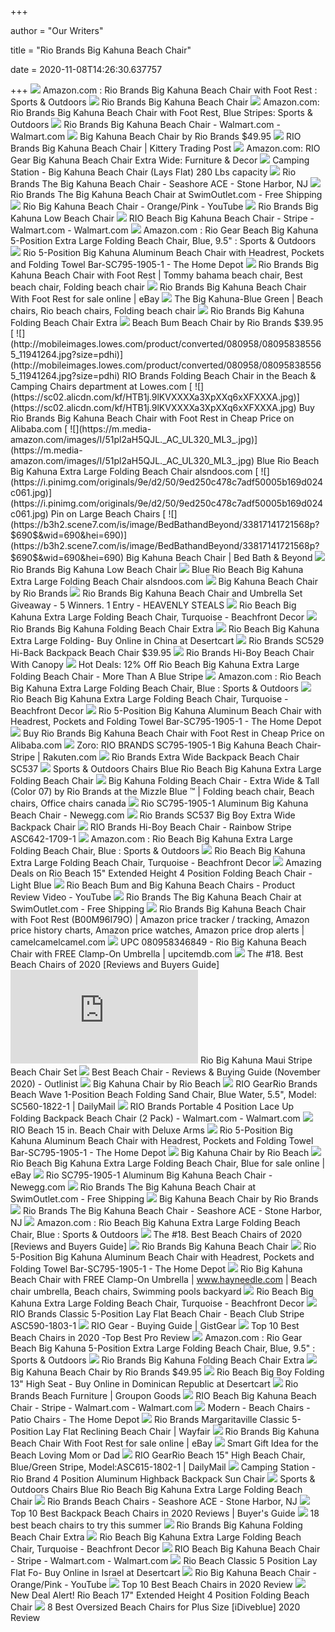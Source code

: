 +++
        
author = "Our Writers"
        
title = "Rio Brands Big Kahuna Beach Chair"
        
date = 2020-11-08T14:26:30.637757
        
+++
[ ![](https://images-na.ssl-images-amazon.com/images/I/71kdD4qcI4L._AC_SL1500_.jpg)](https://images-na.ssl-images-amazon.com/images/I/71kdD4qcI4L._AC_SL1500_.jpg) Amazon.com : Rio Brands Big Kahuna Beach Chair with Foot Rest : Sports &  Outdoors
[ ![](https://media.kohlsimg.com/is/image/kohls/4147978?wid=600&hei=600&op_sharpen=1)](https://media.kohlsimg.com/is/image/kohls/4147978?wid=600&hei=600&op_sharpen=1) Rio Brands Big Kahuna Beach Chair
[ ![](https://images-na.ssl-images-amazon.com/images/I/81L9ldGhWQL._AC_SL1500_.jpg)](https://images-na.ssl-images-amazon.com/images/I/81L9ldGhWQL._AC_SL1500_.jpg) Amazon.com: Rio Brands Big Kahuna Beach Chair with Foot Rest, Blue Stripes:  Sports & Outdoors
[ ![](https://i5.walmartimages.com/asr/d295b759-b16b-44b1-823a-5c5bd5726e38_1.3dbf7423d152274919c5a9507fabdcb2.jpeg)](https://i5.walmartimages.com/asr/d295b759-b16b-44b1-823a-5c5bd5726e38_1.3dbf7423d152274919c5a9507fabdcb2.jpeg) Rio Brands Big Kahuna Beach Chair - Walmart.com - Walmart.com
[ ![](https://www.beachumbrella.com/wp-content/uploads/2016/06/big_kahuna_beach_chair.jpg)](https://www.beachumbrella.com/wp-content/uploads/2016/06/big_kahuna_beach_chair.jpg) Big Kahuna Beach Chair by Rio Brands $49.95
[ ![](https://www.kitterytradingpost.com/dw/image/v2/BBPP_PRD/on/demandware.static/-/Sites-ktp-master/default/dw3e78feab/products/8471-camping/306-furniture/88357/Big_Kahuna_Beach_Chair.jpg?sw=360)](https://www.kitterytradingpost.com/dw/image/v2/BBPP_PRD/on/demandware.static/-/Sites-ktp-master/default/dw3e78feab/products/8471-camping/306-furniture/88357/Big_Kahuna_Beach_Chair.jpg?sw=360) RIO Brands Big Kahuna Beach Chair | Kittery Trading Post
[ ![](https://images-na.ssl-images-amazon.com/images/I/71Jo0TQaAUL._AC_SY355_.jpg)](https://images-na.ssl-images-amazon.com/images/I/71Jo0TQaAUL._AC_SY355_.jpg) Amazon.com: RIO Gear Big Kahuna Beach Chair Extra Wide: Furniture & Decor
[ ![](http://lghttp.19110.nexcesscdn.net/8093B0/campingstation/media/catalog/product/cache/7/image/9df78eab33525d08d6e5fb8d27136e95/s/c/sc795.jpg)](http://lghttp.19110.nexcesscdn.net/8093B0/campingstation/media/catalog/product/cache/7/image/9df78eab33525d08d6e5fb8d27136e95/s/c/sc795.jpg) Camping Station - Big Kahuna Beach Chair (Lays Flat) 280 Lbs capacity
[ ![](http://www.seashoreace.com/images/collections/rioBigKahunaLS.jpg)](http://www.seashoreace.com/images/collections/rioBigKahunaLS.jpg) Rio Brands The Big Kahuna Beach Chair - Seashore ACE - Stone Harbor, NJ
[ ![](http://www.swimoutlet.com/photos/8127963-2.jpg)](http://www.swimoutlet.com/photos/8127963-2.jpg) Rio Brands The Big Kahuna Beach Chair at SwimOutlet.com - Free Shipping
[ ![](https://i.ytimg.com/vi/KsKwGyLxrlg/mqdefault.jpg)](https://i.ytimg.com/vi/KsKwGyLxrlg/mqdefault.jpg) Rio Big Kahuna Beach Chair - Orange/Pink - YouTube
[ ![](https://www.islandbeachgear.com/pub/media/catalog/product/cache/e4d64343b1bc593f1c5348fe05efa4a6/M/m/MmQSAbIwXu4WTptMA3HUCUaE6Ish78a0-25.jpg)](https://www.islandbeachgear.com/pub/media/catalog/product/cache/e4d64343b1bc593f1c5348fe05efa4a6/M/m/MmQSAbIwXu4WTptMA3HUCUaE6Ish78a0-25.jpg) Rio Brands Big Kahuna Low Beach Chair
[ ![](https://i5.walmartimages.com/asr/f57ae126-f160-4c90-a3e2-67613eb3e7c4_3.a135841536582d5a3c416e605667a6fe.png)](https://i5.walmartimages.com/asr/f57ae126-f160-4c90-a3e2-67613eb3e7c4_3.a135841536582d5a3c416e605667a6fe.png) RIO Beach Big Kahuna Beach Chair - Stripe - Walmart.com - Walmart.com
[ ![](https://images-na.ssl-images-amazon.com/images/I/712bC6xIseL._AC_SL1500_.jpg)](https://images-na.ssl-images-amazon.com/images/I/712bC6xIseL._AC_SL1500_.jpg) Amazon.com : Rio Gear Beach Big Kahuna 5-Position Extra Large Folding Beach  Chair, Blue, 9.5" : Sports & Outdoors
[ ![](https://images.homedepot-static.com/productImages/9fa15aca-175f-40d6-a82f-eb5a803d3610/svn/multi-rio-beach-chairs-sc795-1905-1-1f_600.jpg)](https://images.homedepot-static.com/productImages/9fa15aca-175f-40d6-a82f-eb5a803d3610/svn/multi-rio-beach-chairs-sc795-1905-1-1f_600.jpg) Rio 5-Position Big Kahuna Aluminum Beach Chair with Headrest, Pockets and  Folding Towel Bar-SC795-1905-1 - The Home Depot
[ ![](https://i.pinimg.com/170x/63/9e/c2/639ec201b19b5827e7dd8737b2870c85.jpg)](https://i.pinimg.com/170x/63/9e/c2/639ec201b19b5827e7dd8737b2870c85.jpg) Rio Brands Big Kahuna Beach Chair with Foot Rest | Tommy bahama beach chair,  Best beach chair, Folding beach chair
[ ![](https://i.ebayimg.com/images/g/bNwAAOSw8AJenfVv/s-l1600.jpg)](https://i.ebayimg.com/images/g/bNwAAOSw8AJenfVv/s-l1600.jpg) Rio Brands Big Kahuna Beach Chair With Foot Rest for sale online | eBay
[ ![](https://i.pinimg.com/originals/fe/cd/49/fecd49f608b8b983dd85085db528adad.jpg)](https://i.pinimg.com/originals/fe/cd/49/fecd49f608b8b983dd85085db528adad.jpg) The Big Kahuna-Blue Green | Beach chairs, Rio beach chairs, Folding beach  chair
[ ![](https://c.shld.net/rpx/i/s/pi/mp/10590178/prod_24250898334?src=https%3A%2F%2Fi.ebayimg.com%2Fimages%2Fg%2FNlYAAOSwnOxfQ2Oz%2Fs-l1600.jpg&d=a4d52fdeb3e83bd972f77dd9911410bad81411c6&hei=245&wid=245&op_sharpen=1&qlt=85)](https://c.shld.net/rpx/i/s/pi/mp/10590178/prod_24250898334?src=https%3A%2F%2Fi.ebayimg.com%2Fimages%2Fg%2FNlYAAOSwnOxfQ2Oz%2Fs-l1600.jpg&d=a4d52fdeb3e83bd972f77dd9911410bad81411c6&hei=245&wid=245&op_sharpen=1&qlt=85) Rio Brands Big Kahuna Folding Beach Chair Extra
[ ![](https://www.beachumbrella.com/wp-content/uploads/2019/04/beach_bum_chair.jpg)](https://www.beachumbrella.com/wp-content/uploads/2019/04/beach_bum_chair.jpg) Beach Bum Beach Chair by Rio Brands $39.95
[ ![](http://mobileimages.lowes.com/product/converted/080958/080958385565_11941264.jpg?size=pdhi)](http://mobileimages.lowes.com/product/converted/080958/080958385565_11941264.jpg?size=pdhi) RIO Brands Folding Beach Chair in the Beach & Camping Chairs department at  Lowes.com
[ ![](https://sc02.alicdn.com/kf/HTB1j.9lKVXXXXa3XpXXq6xXFXXXA.jpg)](https://sc02.alicdn.com/kf/HTB1j.9lKVXXXXa3XpXXq6xXFXXXA.jpg) Buy Rio Brands Big Kahuna Beach Chair with Foot Rest in Cheap Price on  Alibaba.com
[ ![](https://m.media-amazon.com/images/I/51pl2aH5QJL._AC_UL320_ML3_.jpg)](https://m.media-amazon.com/images/I/51pl2aH5QJL._AC_UL320_ML3_.jpg) Blue Rio Beach Big Kahuna Extra Large Folding Beach Chair alsndoos.com
[ ![](https://i.pinimg.com/originals/9e/d2/50/9ed250c478c7adf50005b169d024c061.jpg)](https://i.pinimg.com/originals/9e/d2/50/9ed250c478c7adf50005b169d024c061.jpg) Pin on Large Beach Chairs
[ ![](https://b3h2.scene7.com/is/image/BedBathandBeyond/33817141721568p?$690$&wid=690&hei=690)](https://b3h2.scene7.com/is/image/BedBathandBeyond/33817141721568p?$690$&wid=690&hei=690) Big Kahuna Beach Chair | Bed Bath & Beyond
[ ![](https://www.islandbeachgear.com/pub/media/mageplaza/brand/rio_brands_official_brand_logo_og.png)](https://www.islandbeachgear.com/pub/media/mageplaza/brand/rio_brands_official_brand_logo_og.png) Rio Brands Big Kahuna Low Beach Chair
[ ![](https://m.media-amazon.com/images/I/41JYH3u+b9L.jpg)](https://m.media-amazon.com/images/I/41JYH3u+b9L.jpg) Blue Rio Beach Big Kahuna Extra Large Folding Beach Chair alsndoos.com
[ ![](https://www.shadeusa.com/wp-content/uploads/2015/04/big_kahuna_lay_teal.jpg)](https://www.shadeusa.com/wp-content/uploads/2015/04/big_kahuna_lay_teal.jpg) Big Kahuna Beach Chair by Rio Brands
[ ![](https://1.bp.blogspot.com/-IAICCm30GsQ/WWZsR0freAI/AAAAAAACPyk/3bExKS7RuMEucXkfqwCg6_9vrOFO3DcaACLcBGAs/w1200-h630-p-k-no-nu/Fandango-5-Off.png)](https://1.bp.blogspot.com/-IAICCm30GsQ/WWZsR0freAI/AAAAAAACPyk/3bExKS7RuMEucXkfqwCg6_9vrOFO3DcaACLcBGAs/w1200-h630-p-k-no-nu/Fandango-5-Off.png) Rio Brands Big Kahuna Beach Chair and Umbrella Set Giveaway - 5 Winners. 1  Entry - HEAVENLY STEALS
[ ![](https://images-na.ssl-images-amazon.com/images/I/41gfBt0xiEL._SS300_.jpg)](https://images-na.ssl-images-amazon.com/images/I/41gfBt0xiEL._SS300_.jpg) Rio Beach Big Kahuna Extra Large Folding Beach Chair, Turquoise -  Beachfront Decor
[ ![](https://c.shld.net/rpx/i/s/pi/mp/10566414/prod_15294695437?src=https%3A%2F%2Fi.ebayimg.com%2Fimages%2Fg%2FdEwAAOSwie1fi-6f%2Fs-l1600.jpg&d=8dea13d3c23fc3de09bceb8f31b4a6966061671a&hei=245&wid=245&op_sharpen=1&qlt=85)](https://c.shld.net/rpx/i/s/pi/mp/10566414/prod_15294695437?src=https%3A%2F%2Fi.ebayimg.com%2Fimages%2Fg%2FdEwAAOSwie1fi-6f%2Fs-l1600.jpg&d=8dea13d3c23fc3de09bceb8f31b4a6966061671a&hei=245&wid=245&op_sharpen=1&qlt=85) Rio Brands Big Kahuna Folding Beach Chair Extra
[ ![](https://images-na.ssl-images-amazon.com/images/I/81TSNeQWtqL.jpg)](https://images-na.ssl-images-amazon.com/images/I/81TSNeQWtqL.jpg) Rio Beach Big Kahuna Extra Large Folding- Buy Online in China at Desertcart
[ ![](https://www.beachumbrella.com/wp-content/uploads/2016/06/hi_back_backpack_beach_chair-e1480463069834.jpg)](https://www.beachumbrella.com/wp-content/uploads/2016/06/hi_back_backpack_beach_chair-e1480463069834.jpg) Rio Brands SC529 Hi-Back Backpack Beach Chair $39.95
[ ![](https://media.kohlsimg.com/is/image/kohls/4147975?wid=600&hei=600&op_sharpen=1)](https://media.kohlsimg.com/is/image/kohls/4147975?wid=600&hei=600&op_sharpen=1) Rio Brands Hi-Boy Beach Chair With Canopy
[ ![](https://images.prod.meredith.com/product/853b02bb71bce27db1f522f7b12bdd0a/1547699701841/l/rio-beach-big-kahuna-extra-large-folding-beach-chair-more-than-a-blue-stripe)](https://images.prod.meredith.com/product/853b02bb71bce27db1f522f7b12bdd0a/1547699701841/l/rio-beach-big-kahuna-extra-large-folding-beach-chair-more-than-a-blue-stripe) Hot Deals: 12% Off Rio Beach Big Kahuna Extra Large Folding Beach Chair -  More Than A Blue Stripe
[ ![](https://images-na.ssl-images-amazon.com/images/I/81o%2BhRzejFL._AC_SL1500_.jpg)](https://images-na.ssl-images-amazon.com/images/I/81o%2BhRzejFL._AC_SL1500_.jpg) Amazon.com : Rio Beach Big Kahuna Extra Large Folding Beach Chair, Blue :  Sports & Outdoors
[ ![](https://images-na.ssl-images-amazon.com/images/I/51AKKt6PewL._SS510_.jpg)](https://images-na.ssl-images-amazon.com/images/I/51AKKt6PewL._SS510_.jpg) Rio Beach Big Kahuna Extra Large Folding Beach Chair, Turquoise -  Beachfront Decor
[ ![](https://images.homedepot-static.com/productImages/eed8bf74-ff11-4628-adc9-d35b31cd09a1/svn/charcoal-oxblood-rio-beach-chairs-gr617-430-1-64_600.jpg)](https://images.homedepot-static.com/productImages/eed8bf74-ff11-4628-adc9-d35b31cd09a1/svn/charcoal-oxblood-rio-beach-chairs-gr617-430-1-64_600.jpg) Rio 5-Position Big Kahuna Aluminum Beach Chair with Headrest, Pockets and  Folding Towel Bar-SC795-1905-1 - The Home Depot
[ ![](https://sc01.alicdn.com/kf/HTB1dCrdLXXXXXXEaXXXq6xXFXXXz.jpg)](https://sc01.alicdn.com/kf/HTB1dCrdLXXXXXXEaXXXq6xXFXXXz.jpg) Buy Rio Brands Big Kahuna Beach Chair with Foot Rest in Cheap Price on  Alibaba.com
[ ![](https://tshop.r10s.com/8cd/79d/14c7/7f24/b0da/9517/baef/1117e79bf554ab3a2954fe.JPG)](https://tshop.r10s.com/8cd/79d/14c7/7f24/b0da/9517/baef/1117e79bf554ab3a2954fe.JPG) Zoro: RIO BRANDS SC795-1905-1 Big Kahuna Beach Chair-Stripe | Rakuten.com
[ ![](https://www.shadeusa.com/wp-content/uploads/2015/04/rio_extra_wide_backpack_beach_chair_navy.jpg)](https://www.shadeusa.com/wp-content/uploads/2015/04/rio_extra_wide_backpack_beach_chair_navy.jpg) Rio Brands Extra Wide Backpack Beach Chair SC537
[ ![](https://images.homedepot-static.com/productImages/fabf946c-1845-404c-a08f-b4ed78fc5118/svn/multi-rio-beach-chairs-sc537-1905-1-1f_600.jpg)](https://images.homedepot-static.com/productImages/fabf946c-1845-404c-a08f-b4ed78fc5118/svn/multi-rio-beach-chairs-sc537-1905-1-1f_600.jpg) Sports & Outdoors Chairs Blue Rio Beach Big Kahuna Extra Large Folding Beach  Chair
[ ![](https://i.pinimg.com/originals/e4/bc/04/e4bc044002bdbd09b9244a15b82f369e.jpg)](https://i.pinimg.com/originals/e4/bc/04/e4bc044002bdbd09b9244a15b82f369e.jpg) Big Kahuna Folding Beach Chair - Extra Wide & Tall (Color 07) by Rio Brands  at the Mizzle Blue ™ | Folding beach chair, Beach chairs, Office chairs  canada
[ ![](https://c1.neweggimages.com/ProductImage/A00Y_1_201906021626455206.jpg)](https://c1.neweggimages.com/ProductImage/A00Y_1_201906021626455206.jpg) Rio SC795-1905-1 Aluminum Big Kahuna Beach Chair - Newegg.com
[ ![](https://www.beachumbrella.com/wp-content/uploads/2016/06/rio_extra_wide_heavy_duty_beach_chair.jpg)](https://www.beachumbrella.com/wp-content/uploads/2016/06/rio_extra_wide_heavy_duty_beach_chair.jpg) Rio Brands SC537 Big Boy Extra Wide Backpack Chair
[ ![](https://www-shelterlogic.com.imgeng.in/shop/media/catalog/product/cache/a6a9ddd7aa1f70bfa069e95fce2d143c/A/S/ASC642-1709-1.png)](https://www-shelterlogic.com.imgeng.in/shop/media/catalog/product/cache/a6a9ddd7aa1f70bfa069e95fce2d143c/A/S/ASC642-1709-1.png) RIO Brands Hi-Boy Beach Chair - Rainbow Stripe ASC642-1709-1
[ ![](https://images-na.ssl-images-amazon.com/images/I/71MKjS3tSNL._AC_SL1500_.jpg)](https://images-na.ssl-images-amazon.com/images/I/71MKjS3tSNL._AC_SL1500_.jpg) Amazon.com : Rio Beach Big Kahuna Extra Large Folding Beach Chair, Blue :  Sports & Outdoors
[ ![](https://images-na.ssl-images-amazon.com/images/I/41fkOyGdojL.jpg)](https://images-na.ssl-images-amazon.com/images/I/41fkOyGdojL.jpg) Rio Beach Big Kahuna Extra Large Folding Beach Chair, Turquoise -  Beachfront Decor
[ ![](https://images.prod.meredith.com/product/e36799102a488b55d697b844ec92f276/1550423348085/l/rio-beach-15-extended-height-4-position-folding-beach-chair-light-blue)](https://images.prod.meredith.com/product/e36799102a488b55d697b844ec92f276/1550423348085/l/rio-beach-15-extended-height-4-position-folding-beach-chair-light-blue) Amazing Deals on Rio Beach 15" Extended Height 4 Position Folding Beach  Chair - Light Blue
[ ![](https://i.ytimg.com/vi/iNM7NjMH5j4/hqdefault.jpg)](https://i.ytimg.com/vi/iNM7NjMH5j4/hqdefault.jpg) Rio Beach Bum and Big Kahuna Beach Chairs - Product Review Video - YouTube
[ ![](https://www.cdn-outlet.com/photos/SOResource/options/42466-10904-259x292-AUTO.jpg)](https://www.cdn-outlet.com/photos/SOResource/options/42466-10904-259x292-AUTO.jpg) Rio Brands The Big Kahuna Beach Chair at SwimOutlet.com - Free Shipping
[ ![](https://charts.camelcamelcamel.com/us/B00M96I79O/amazon.png?force=1&zero=0&w=358&h=430&desired=false&legend=0&ilt=1&tp=all&fo=0&lang=en)](https://charts.camelcamelcamel.com/us/B00M96I79O/amazon.png?force=1&zero=0&w=358&h=430&desired=false&legend=0&ilt=1&tp=all&fo=0&lang=en) Rio Brands Big Kahuna Beach Chair with Foot Rest (B00M96I79O) | Amazon  price tracker / tracking, Amazon price history charts, Amazon price  watches, Amazon price drop alerts | camelcamelcamel.com
[ ![](http://images.hayneedle.com/mgen/master:RIB358.jpg?is=800%2C800)](http://images.hayneedle.com/mgen/master:RIB358.jpg?is=800%2C800) UPC 080958346849 - Rio Big Kahuna Beach Chair with FREE Clamp-On Umbrella |  upcitemdb.com
[ ![](https://dontbuythischair.com/wp-content/uploads/2017/11/best-beach-chair-reviews.jpg)](https://dontbuythischair.com/wp-content/uploads/2017/11/best-beach-chair-reviews.jpg)  The #18. Best Beach Chairs of 2020 [Reviews and Buyers Guide]
[ ![](https://images.hayneedle.com/mgen/digimarc.ms?img=master:RIB275.jpg&h=300&w=300)](https://images.hayneedle.com/mgen/digimarc.ms?img=master:RIB275.jpg&h=300&w=300) Rio Big Kahuna Maui Stripe Beach Chair Set
[ ![](https://outlinist.com/wp-content/uploads/rio-brands-5-position-classic-lay-flat-beach-chair.jpg)](https://outlinist.com/wp-content/uploads/rio-brands-5-position-classic-lay-flat-beach-chair.jpg) Best Beach Chair - Reviews & Buying Guide (November 2020) - Outlinist
[ ![](https://2ea6adccffbce4363f43-f14e1d04144091f743f68b07de39b9dd.ssl.cf5.rackcdn.com/products/3447_blue-back.jpg)](https://2ea6adccffbce4363f43-f14e1d04144091f743f68b07de39b9dd.ssl.cf5.rackcdn.com/products/3447_blue-back.jpg) Big Kahuna Chair by Rio Beach
[ ![](https://m.media-amazon.com/images/I/41oCsOAhavL.jpg)](https://m.media-amazon.com/images/I/41oCsOAhavL.jpg) RIO GearRio Brands Beach Wave 1-Position Beach Folding Sand Chair, Blue  Water, 5.5", Model: SC560-1822-1 | DailyMail
[ ![](https://i5.walmartimages.com/asr/ba985882-734f-4427-bfcc-a166b4870c22_1.68905a52154076e3afe9f9e3552855da.jpeg)](https://i5.walmartimages.com/asr/ba985882-734f-4427-bfcc-a166b4870c22_1.68905a52154076e3afe9f9e3552855da.jpeg) RIO Brands Portable 4 Position Lace Up Folding Backpack Beach Chair (2  Pack) - Walmart.com - Walmart.com
[ ![](https://www-shelterlogic.com.imgeng.in/shop/media/catalog/product/cache/a6a9ddd7aa1f70bfa069e95fce2d143c/S/C/SC615-1909-1.png)](https://www-shelterlogic.com.imgeng.in/shop/media/catalog/product/cache/a6a9ddd7aa1f70bfa069e95fce2d143c/S/C/SC615-1909-1.png) RIO Beach 15 in. Beach Chair with Deluxe Arms
[ ![](https://images.homedepot-static.com/productImages/12670167-5abe-4860-bd7e-f67feffdbf1b/svn/blue-sky-navy-rio-beach-chairs-gr643hcp-432-1-64_600.jpg)](https://images.homedepot-static.com/productImages/12670167-5abe-4860-bd7e-f67feffdbf1b/svn/blue-sky-navy-rio-beach-chairs-gr643hcp-432-1-64_600.jpg) Rio 5-Position Big Kahuna Aluminum Beach Chair with Headrest, Pockets and  Folding Towel Bar-SC795-1905-1 - The Home Depot
[ ![](https://2ea6adccffbce4363f43-f14e1d04144091f743f68b07de39b9dd.ssl.cf5.rackcdn.com/products/3447_blue-side.jpg)](https://2ea6adccffbce4363f43-f14e1d04144091f743f68b07de39b9dd.ssl.cf5.rackcdn.com/products/3447_blue-side.jpg) Big Kahuna Chair by Rio Beach
[ ![](https://i.ebayimg.com/images/g/47oAAOSwAtZe67BH/s-l640.jpg)](https://i.ebayimg.com/images/g/47oAAOSwAtZe67BH/s-l640.jpg) Rio Beach Big Kahuna Extra Large Folding Beach Chair, Blue for sale online  | eBay
[ ![](https://c1.neweggimages.com/ProductImage/A62V_1_202003191076586805.jpg)](https://c1.neweggimages.com/ProductImage/A62V_1_202003191076586805.jpg) Rio SC795-1905-1 Aluminum Big Kahuna Beach Chair - Newegg.com
[ ![](https://www.cdn-outlet.com/photos/SOResource/options/21068-10770-259x292-AUTO.jpg)](https://www.cdn-outlet.com/photos/SOResource/options/21068-10770-259x292-AUTO.jpg) Rio Brands The Big Kahuna Beach Chair at SwimOutlet.com - Free Shipping
[ ![](https://www.shadeusa.com/wp-content/uploads/2015/04/rio_backpack_beach_chair_cooler_blue.jpg)](https://www.shadeusa.com/wp-content/uploads/2015/04/rio_backpack_beach_chair_cooler_blue.jpg) Big Kahuna Beach Chair by Rio Brands
[ ![](http://www.seashoreace.com/images/brand_logos/riobrandslogo.jpg)](http://www.seashoreace.com/images/brand_logos/riobrandslogo.jpg) Rio Brands The Big Kahuna Beach Chair - Seashore ACE - Stone Harbor, NJ
[ ![](https://images-na.ssl-images-amazon.com/images/I/81itkZQsNnL._AC_SL1500_.jpg)](https://images-na.ssl-images-amazon.com/images/I/81itkZQsNnL._AC_SL1500_.jpg) Amazon.com : Rio Beach Big Kahuna Extra Large Folding Beach Chair, Blue :  Sports & Outdoors
[ ![](https://dontbuythischair.com/wp-content/uploads/2017/11/Rio-Brands-5-Position-Classic-Lay-Flat-Beach-Chair-256x300.jpg)](https://dontbuythischair.com/wp-content/uploads/2017/11/Rio-Brands-5-Position-Classic-Lay-Flat-Beach-Chair-256x300.jpg)  The #18. Best Beach Chairs of 2020 [Reviews and Buyers Guide]
[ ![](https://media.kohlsimg.com/is/image/kohls/4147967_Umbrella_Print?wid=300&hei=300&op_sharpen=1)](https://media.kohlsimg.com/is/image/kohls/4147967_Umbrella_Print?wid=300&hei=300&op_sharpen=1) Rio Brands Big Kahuna Beach Chair
[ ![](https://images.homedepot-static.com/productImages/4b4c5712-cc35-411c-a4eb-c8fa30eaf07e/svn/rocket-green-life-is-good-beach-chairs-hligbc-g-1pk-64_1000.jpg)](https://images.homedepot-static.com/productImages/4b4c5712-cc35-411c-a4eb-c8fa30eaf07e/svn/rocket-green-life-is-good-beach-chairs-hligbc-g-1pk-64_1000.jpg) Rio 5-Position Big Kahuna Aluminum Beach Chair with Headrest, Pockets and  Folding Towel Bar-SC795-1905-1 - The Home Depot
[ ![](https://i.pinimg.com/originals/09/fc/de/09fcdef9b95673e62c558f50fcdcc721.jpg)](https://i.pinimg.com/originals/09/fc/de/09fcdef9b95673e62c558f50fcdcc721.jpg) Rio Big Kahuna Beach Chair with FREE Clamp-On Umbrella | www.hayneedle.com  | Beach chair umbrella, Beach chairs, Swimming pools backyard
[ ![](https://images-na.ssl-images-amazon.com/images/I/51ZBvV-GwBL.jpg)](https://images-na.ssl-images-amazon.com/images/I/51ZBvV-GwBL.jpg) Rio Beach Big Kahuna Extra Large Folding Beach Chair, Turquoise -  Beachfront Decor
[ ![](https://www-shelterlogic.com.imgeng.in/shop/media/catalog/product/cache/a6a9ddd7aa1f70bfa069e95fce2d143c/A/S/ASC590-1803-1.png)](https://www-shelterlogic.com.imgeng.in/shop/media/catalog/product/cache/a6a9ddd7aa1f70bfa069e95fce2d143c/A/S/ASC590-1803-1.png) RIO Brands Classic 5-Position Lay Flat Beach Chair - Beach Club Stripe  ASC590-1803-1
[ ![](https://m.media-amazon.com/images/I/41hesyNM5bL.jpg)](https://m.media-amazon.com/images/I/41hesyNM5bL.jpg) RIO Gear - Buying Guide | GistGear
[ ![](https://m.media-amazon.com/images/I/41fBrafobWL.jpg)](https://m.media-amazon.com/images/I/41fBrafobWL.jpg) Top 10 Best Beach Chairs in 2020 -Top Best Pro Review
[ ![](https://m.media-amazon.com/images/I/81NBS6NfUUL._AC_SS350_.jpg)](https://m.media-amazon.com/images/I/81NBS6NfUUL._AC_SS350_.jpg) Amazon.com : Rio Gear Beach Big Kahuna 5-Position Extra Large Folding Beach  Chair, Blue, 9.5" : Sports & Outdoors
[ ![](https://c.shld.net/rpx/i/s/pi/mp/10467445/prod_19842097339?src=https%3A%2F%2Fi.ebayimg.com%2Fimages%2Fg%2FLX0AAOSwHfpfMVg4%2Fs-l1600.jpg&d=2abe29faac8434eaf44ccd611d43fc75e5e99709&hei=245&wid=245&op_sharpen=1&qlt=85)](https://c.shld.net/rpx/i/s/pi/mp/10467445/prod_19842097339?src=https%3A%2F%2Fi.ebayimg.com%2Fimages%2Fg%2FLX0AAOSwHfpfMVg4%2Fs-l1600.jpg&d=2abe29faac8434eaf44ccd611d43fc75e5e99709&hei=245&wid=245&op_sharpen=1&qlt=85) Rio Brands Big Kahuna Folding Beach Chair Extra
[ ![](https://www.beachumbrella.com/wp-content/uploads/2016/06/big_kahuna_portable.jpg)](https://www.beachumbrella.com/wp-content/uploads/2016/06/big_kahuna_portable.jpg) Big Kahuna Beach Chair by Rio Brands $49.95
[ ![](https://m.media-amazon.com/images/I/51lGOXQLPVL.jpg)](https://m.media-amazon.com/images/I/51lGOXQLPVL.jpg) Rio Beach Big Boy Folding 13" High Seat - Buy Online in Dominican Republic  at Desertcart
[ ![](https://img.grouponcdn.com/deal/7HYrhtmxeJ1oT87fttiZ/cJ-960x582/v1/sc600x600.jpg)](https://img.grouponcdn.com/deal/7HYrhtmxeJ1oT87fttiZ/cJ-960x582/v1/sc600x600.jpg) Rio Brands Beach Furniture | Groupon Goods
[ ![](https://i5.walmartimages.com/asr/2d022836-c243-40ba-99e1-1e1ba1fd8a87_1.abcc8717f32515542cb51795ada620ad.jpeg?odnWidth=282&odnHeight=282&odnBg=ffffff)](https://i5.walmartimages.com/asr/2d022836-c243-40ba-99e1-1e1ba1fd8a87_1.abcc8717f32515542cb51795ada620ad.jpeg?odnWidth=282&odnHeight=282&odnBg=ffffff) RIO Beach Big Kahuna Beach Chair - Stripe - Walmart.com - Walmart.com
[ ![](https://images.homedepot-static.com/productImages/aa8398df-c319-490a-bd1a-06bf4e3cac16/svn/turquoise-rio-beach-chairs-sc570-72-1-64_400.jpg)](https://images.homedepot-static.com/productImages/aa8398df-c319-490a-bd1a-06bf4e3cac16/svn/turquoise-rio-beach-chairs-sc570-72-1-64_400.jpg) Modern - Beach Chairs - Patio Chairs - The Home Depot
[ ![](https://secure.img1-fg.wfcdn.com/im/03825000/compr-r85/7259/72596533/margaritaville-classic-5-position-lay-flat-reclining-beach-chair.jpg)](https://secure.img1-fg.wfcdn.com/im/03825000/compr-r85/7259/72596533/margaritaville-classic-5-position-lay-flat-reclining-beach-chair.jpg) Rio Brands Margaritaville Classic 5-Position Lay Flat Reclining Beach Chair  | Wayfair
[ ![](https://i.ebayimg.com/images/g/N9IAAOSwtDNfmvc4/s-l225.jpg)](https://i.ebayimg.com/images/g/N9IAAOSwtDNfmvc4/s-l225.jpg) Rio Brands Big Kahuna Beach Chair With Foot Rest for sale online | eBay
[ ![](https://www.5minutesformom.com/wp-content/uploads/2016/11/SC795-WWC8-5MinMom-Holiday-2016-Giveaway.jpg)](https://www.5minutesformom.com/wp-content/uploads/2016/11/SC795-WWC8-5MinMom-Holiday-2016-Giveaway.jpg) Smart Gift Idea for the Beach Loving Mom or Dad
[ ![](https://images-na.ssl-images-amazon.com/images/I/51Rw44jMAOL.jpg)](https://images-na.ssl-images-amazon.com/images/I/51Rw44jMAOL.jpg) RIO GearRio Beach 15" High Beach Chair, Blue/Green Stripe,  Model:ASC615-1802-1 | DailyMail
[ ![](http://lghttp.19110.nexcesscdn.net/8093B0/campingstation/media/catalog/product/cache/7/image/9df78eab33525d08d6e5fb8d27136e95/s/c/sc540.jpg)](http://lghttp.19110.nexcesscdn.net/8093B0/campingstation/media/catalog/product/cache/7/image/9df78eab33525d08d6e5fb8d27136e95/s/c/sc540.jpg) Camping Station - Rio Brand 4 Position Aluminum Highback Backpack Sun Chair
[ ![](https://images-na.ssl-images-amazon.com/images/I/71nxMixTfVL._SL1500_.jpg)](https://images-na.ssl-images-amazon.com/images/I/71nxMixTfVL._SL1500_.jpg) Sports & Outdoors Chairs Blue Rio Beach Big Kahuna Extra Large Folding Beach  Chair
[ ![](http://www.seashoreace.com/images/collections/rio5PositionChair.jpg)](http://www.seashoreace.com/images/collections/rio5PositionChair.jpg) Rio Brands Beach Chairs - Seashore ACE - Stone Harbor, NJ
[ ![](https://www.tentopproduct.com/wp-content/uploads/2020/06/Best-Backpack-Beach-Chairs-in-2020.jpg)](https://www.tentopproduct.com/wp-content/uploads/2020/06/Best-Backpack-Beach-Chairs-in-2020.jpg) Top 10 Best Backpack Beach Chairs in 2020 Reviews | Buyer's Guide
[ ![](https://media3.s-nbcnews.com/i/newscms/2020_30/1593914/sc643hcp-1909-1-5f1b316fd2e0a_e5476970c64f041407c374537929b022.png)](https://media3.s-nbcnews.com/i/newscms/2020_30/1593914/sc643hcp-1909-1-5f1b316fd2e0a_e5476970c64f041407c374537929b022.png) 18 best beach chairs to try this summer
[ ![](https://c.shld.net/rpx/i/s/pi/mp/10153480/prod_17578622824?src=http%3A%2F%2Fimages.amiventures.net%2FB0757LGDMV_L1.jpg&d=d29b53633f98095b2e1d4846c86c9719e1522361&hei=245&wid=245&op_sharpen=1&qlt=85)](https://c.shld.net/rpx/i/s/pi/mp/10153480/prod_17578622824?src=http%3A%2F%2Fimages.amiventures.net%2FB0757LGDMV_L1.jpg&d=d29b53633f98095b2e1d4846c86c9719e1522361&hei=245&wid=245&op_sharpen=1&qlt=85) Rio Brands Big Kahuna Folding Beach Chair Extra
[ ![](https://images-na.ssl-images-amazon.com/images/I/41mFzEzp%2BUL._SS300_.jpg)](https://images-na.ssl-images-amazon.com/images/I/41mFzEzp%2BUL._SS300_.jpg) Rio Beach Big Kahuna Extra Large Folding Beach Chair, Turquoise -  Beachfront Decor
[ ![](https://i5.walmartimages.com/asr/7a7320d6-bf5b-47c7-8e27-f88ff0e965a1.64e29a9701f4bebb0832c1f556140d5e.jpeg?odnWidth=282&odnHeight=282&odnBg=ffffff)](https://i5.walmartimages.com/asr/7a7320d6-bf5b-47c7-8e27-f88ff0e965a1.64e29a9701f4bebb0832c1f556140d5e.jpeg?odnWidth=282&odnHeight=282&odnBg=ffffff) RIO Beach Big Kahuna Beach Chair - Stripe - Walmart.com - Walmart.com
[ ![](https://m.media-amazon.com/images/I/41F2DAIE-fL.jpg)](https://m.media-amazon.com/images/I/41F2DAIE-fL.jpg) Rio Beach Classic 5 Position Lay Flat Fo- Buy Online in Israel at Desertcart
[ ![](https://i.ytimg.com/vi/KsKwGyLxrlg/hqdefault.jpg)](https://i.ytimg.com/vi/KsKwGyLxrlg/hqdefault.jpg) Rio Big Kahuna Beach Chair - Orange/Pink - YouTube
[ ![](https://topportalreview.com/wp-content/uploads/2018/03/Rio-Beach-Lace-Up.jpg)](https://topportalreview.com/wp-content/uploads/2018/03/Rio-Beach-Lace-Up.jpg) Top 10 Best Beach Chairs in 2020 Review
[ ![](https://images.prod.meredith.com/product/38a8533f1dc5a0c3639ef840788cd65c/1554021175011/l/rio-beach-17-extended-height-4-position-folding-beach-chair)](https://images.prod.meredith.com/product/38a8533f1dc5a0c3639ef840788cd65c/1554021175011/l/rio-beach-17-extended-height-4-position-folding-beach-chair) New Deal Alert! Rio Beach 17" Extended Height 4 Position Folding Beach Chair
[ ![](https://www.idiveblue.com/wp-content/uploads/2020/04/Best-Beach-Chair-for-Elderly-3.jpg)](https://www.idiveblue.com/wp-content/uploads/2020/04/Best-Beach-Chair-for-Elderly-3.jpg) 8 Best Oversized Beach Chairs for Plus Size [iDiveblue] 2020 Review
